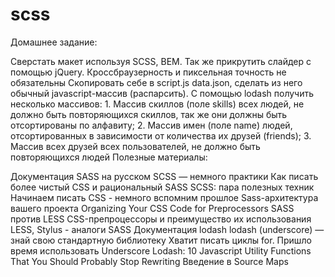 # scss
Домашнее задание:

Сверстать макет используя SCSS, BEM. Так же прикрутить слайдер с помощью jQuery. Кроссбраузерность и пиксельная точность не обязательны
Скопировать себе в script.js data.json, сделать из него обычный javascript-массив (распарсить). С помощью lodash получить несколько массивов: 1. Массив скиллов (поле skills) всех людей, не должно быть повторяющихся скиллов, так же они должны быть отсортированы по алфавиту; 2. Массив имен (поле name) людей, отсортированных в зависимости от количества их друзей (friends); 3. Массив всех друзей всех пользователей, не должно быть повторяющихся людей
Полезные материалы:

Документация SASS на русском
SCSS — немного практики
Как писать более чистый CSS и рациональный SASS
SCSS: пара полезных техник
Начинаем писать CSS - немного вспомним прошлое
Sass-архитектура вашего проекта
Organizing Your CSS Code for Preprocessors
SASS против LESS
CSS-препроцессоры и преимущество их использования
LESS, Stylus - аналоги SASS
Документация lodash
lodash (underscore) — знай свою стандартную библиотеку
Хватит писать циклы for. Пришло время использовать Underscore
Lodash: 10 Javascript Utility Functions That You Should Probably Stop Rewriting
Введение в Source Maps
